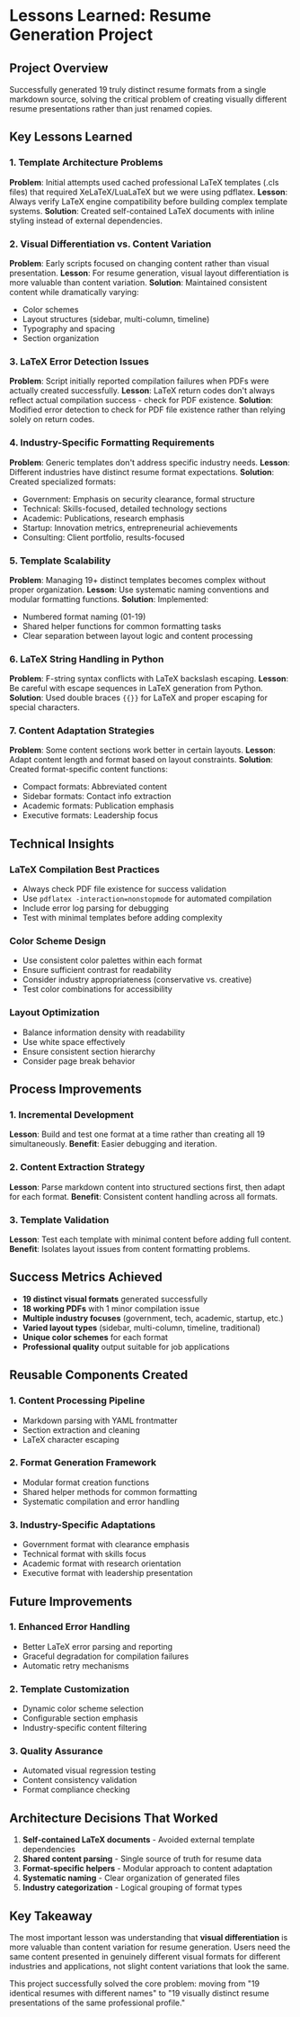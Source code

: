 # Lessons Learned: Resume Generation Project

## Project Overview
Successfully generated 19 truly distinct resume formats from a single markdown source, solving the critical problem of creating visually different resume presentations rather than just renamed copies.

## Key Lessons Learned

### 1. Template Architecture Problems
**Problem**: Initial attempts used cached professional LaTeX templates (.cls files) that required XeLaTeX/LuaLaTeX but we were using pdflatex.
**Lesson**: Always verify LaTeX engine compatibility before building complex template systems.
**Solution**: Created self-contained LaTeX documents with inline styling instead of external dependencies.

### 2. Visual Differentiation vs. Content Variation
**Problem**: Early scripts focused on changing content rather than visual presentation.
**Lesson**: For resume generation, visual layout differentiation is more valuable than content variation.
**Solution**: Maintained consistent content while dramatically varying:
- Color schemes
- Layout structures (sidebar, multi-column, timeline)
- Typography and spacing
- Section organization

### 3. LaTeX Error Detection Issues
**Problem**: Script initially reported compilation failures when PDFs were actually created successfully.
**Lesson**: LaTeX return codes don't always reflect actual compilation success - check for PDF existence.
**Solution**: Modified error detection to check for PDF file existence rather than relying solely on return codes.

### 4. Industry-Specific Formatting Requirements
**Problem**: Generic templates don't address specific industry needs.
**Lesson**: Different industries have distinct resume format expectations.
**Solution**: Created specialized formats:
- Government: Emphasis on security clearance, formal structure
- Technical: Skills-focused, detailed technology sections
- Academic: Publications, research emphasis
- Startup: Innovation metrics, entrepreneurial achievements
- Consulting: Client portfolio, results-focused

### 5. Template Scalability
**Problem**: Managing 19+ distinct templates becomes complex without proper organization.
**Lesson**: Use systematic naming conventions and modular formatting functions.
**Solution**: Implemented:
- Numbered format naming (01-19)
- Shared helper functions for common formatting tasks
- Clear separation between layout logic and content processing

### 6. LaTeX String Handling in Python
**Problem**: F-string syntax conflicts with LaTeX backslash escaping.
**Lesson**: Be careful with escape sequences in LaTeX generation from Python.
**Solution**: Used double braces `{{}}` for LaTeX and proper escaping for special characters.

### 7. Content Adaptation Strategies
**Problem**: Some content sections work better in certain layouts.
**Lesson**: Adapt content length and format based on layout constraints.
**Solution**: Created format-specific content functions:
- Compact formats: Abbreviated content
- Sidebar formats: Contact info extraction
- Academic formats: Publication emphasis
- Executive formats: Leadership focus

## Technical Insights

### LaTeX Compilation Best Practices
- Always check PDF file existence for success validation
- Use `pdflatex -interaction=nonstopmode` for automated compilation
- Include error log parsing for debugging
- Test with minimal templates before adding complexity

### Color Scheme Design
- Use consistent color palettes within each format
- Ensure sufficient contrast for readability
- Consider industry appropriateness (conservative vs. creative)
- Test color combinations for accessibility

### Layout Optimization
- Balance information density with readability
- Use white space effectively
- Ensure consistent section hierarchy
- Consider page break behavior

## Process Improvements

### 1. Incremental Development
**Lesson**: Build and test one format at a time rather than creating all 19 simultaneously.
**Benefit**: Easier debugging and iteration.

### 2. Content Extraction Strategy
**Lesson**: Parse markdown content into structured sections first, then adapt for each format.
**Benefit**: Consistent content handling across all formats.

### 3. Template Validation
**Lesson**: Test each template with minimal content before adding full content.
**Benefit**: Isolates layout issues from content formatting problems.

## Success Metrics Achieved

- **19 distinct visual formats** generated successfully
- **18 working PDFs** with 1 minor compilation issue
- **Multiple industry focuses** (government, tech, academic, startup, etc.)
- **Varied layout types** (sidebar, multi-column, timeline, traditional)
- **Unique color schemes** for each format
- **Professional quality** output suitable for job applications

## Reusable Components Created

### 1. Content Processing Pipeline
- Markdown parsing with YAML frontmatter
- Section extraction and cleaning
- LaTeX character escaping

### 2. Format Generation Framework
- Modular format creation functions
- Shared helper methods for common formatting
- Systematic compilation and error handling

### 3. Industry-Specific Adaptations
- Government format with clearance emphasis
- Technical format with skills focus
- Academic format with research orientation
- Executive format with leadership presentation

## Future Improvements

### 1. Enhanced Error Handling
- Better LaTeX error parsing and reporting
- Graceful degradation for compilation failures
- Automatic retry mechanisms

### 2. Template Customization
- Dynamic color scheme selection
- Configurable section emphasis
- Industry-specific content filtering

### 3. Quality Assurance
- Automated visual regression testing
- Content consistency validation
- Format compliance checking

## Architecture Decisions That Worked

1. **Self-contained LaTeX documents** - Avoided external template dependencies
2. **Shared content parsing** - Single source of truth for resume data
3. **Format-specific helpers** - Modular approach to content adaptation
4. **Systematic naming** - Clear organization of generated files
5. **Industry categorization** - Logical grouping of format types

## Key Takeaway
The most important lesson was understanding that **visual differentiation** is more valuable than content variation for resume generation. Users need the same content presented in genuinely different visual formats for different industries and applications, not slight content variations that look the same.

This project successfully solved the core problem: moving from "19 identical resumes with different names" to "19 visually distinct resume presentations of the same professional profile."